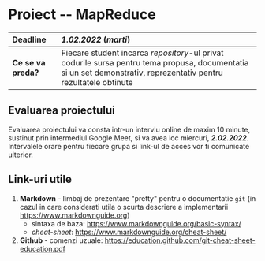 # Proiect -- MapReduce

| **Deadline** | **_1.02.2022_** (_marti_) |
| :--- | :--- |
| **Ce se va preda?** | Fiecare student incarca _repository_-ul privat codurile sursa pentru tema propusa, documentatia si un set demonstrativ, reprezentativ pentru rezultatele obtinute |

## Evaluarea proiectului

Evaluarea proiectului va consta intr-un interviu online de maxim 10 minute, sustinut prin intermediul Google Meet, si va avea loc miercuri, **_2.02.2022_**. Intervalele orare pentru fiecare grupa si link-ul de acces vor fi comunicate ulterior.

## Link-uri utile

1. **Markdown** - limbaj de prezentare "pretty" pentru o documentatie `git` (in cazul in care considerati utila o scurta descriere a implementarii <https://www.markdownguide.org>)
	- sintaxa de baza: <https://www.markdownguide.org/basic-syntax/>
	- _cheat-sheet_: <https://www.markdownguide.org/cheat-sheet/>
2. **Github** - comenzi uzuale: <https://education.github.com/git-cheat-sheet-education.pdf>
